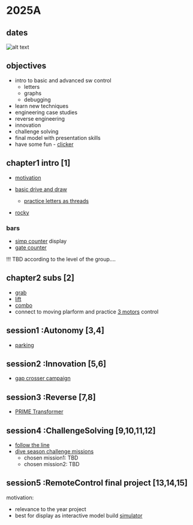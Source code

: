 # 2025A

## dates

![alt text](image-1.png)

## objectives
* intro to basic and advanced sw control   
    * letters
    * graphs
    * debugging
* learn new techniques
* engineering case studies
* reverse engineering
* innovation
* challenge solving
* final model with presentation skills
* have some fun - [clicker](../200_subs/clicker/readme.md)



## chapter1 intro [1]
* [motivation](./motivation.md)
* [basic drive and draw](../202_driving/0_draw/readme.md)
    * [practice letters as threads](..//101_basic/2_logic/lettersAsThreads.md)
    
* [rocky](../102_introBuilds/rocky/readme.md)

### bars
* [simp counter](../101_basic/1_controllers/barCounter.md) display
* [gate counter](../102_introBuilds/gateCounter/readme.md) 

!!!   TBD  according to the level of the group....

## chapter2 subs  [2]
* [grab](../200_subs/1_spikeGrab/readme.md)
* [lift](../200_subs/2_spikeFift/readme.md)
* [combo](https://docs.google.com/document/d/1E3PWDgcbX66xTZkQUixwI9yYMk-AUDfZHDM14jXDcPg/edit?usp=sharing)
* connect to moving plarform and practice [3 motors](../101_basic/5_motors/readme.md) 
control

## session1 :Autonomy   [3,4]
* [parking](../202_driving/4_parking/readme.md)

## session2 :Innovation  [5,6]
* [gap crosser campaign](../500_campaign/gapCrosser/readme.md)

## session3 :Reverse    [7,8]
* [PRIME Transformer](../501_transformers/atlabTransf/readme.md)

## session4 :ChallengeSolving   [9,10,11,12]
* [follow the line](../202_driving/3_lineFollowing/readme.md)
* [dive season challenge missions](https://www.youtube.com/watch?v=0cGKG0Q828s)
    * chosen mission1:  TBD
    * chosen mission2:  TBD

## session5 :RemoteControl final project [13,14,15]
motivation:
* relevance to the year project
* best for display as interactive model
build [simulator](../502_advanced/shuttleSimulator/readme.md)

